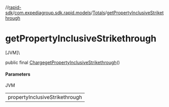 //[rapid-sdk](../../../index.md)/[com.expediagroup.sdk.rapid.models](../index.md)/[Totals](index.md)/[getPropertyInclusiveStrikethrough](get-property-inclusive-strikethrough.md)

# getPropertyInclusiveStrikethrough

[JVM]\

public final [Charge](../-charge/index.md)[getPropertyInclusiveStrikethrough](get-property-inclusive-strikethrough.md)()

#### Parameters

JVM

| |
|---|
| propertyInclusiveStrikethrough |
